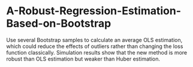 # A-Robust-Regression-Estimation-Based-on-Bootstrap
Use several Bootstrap samples to calculate an average OLS estimation, which could reduce the effects of outliers rather than changing the loss function classically. Simulation results show that the new method is more robust than OLS estimation but weaker than Huber estimation.
